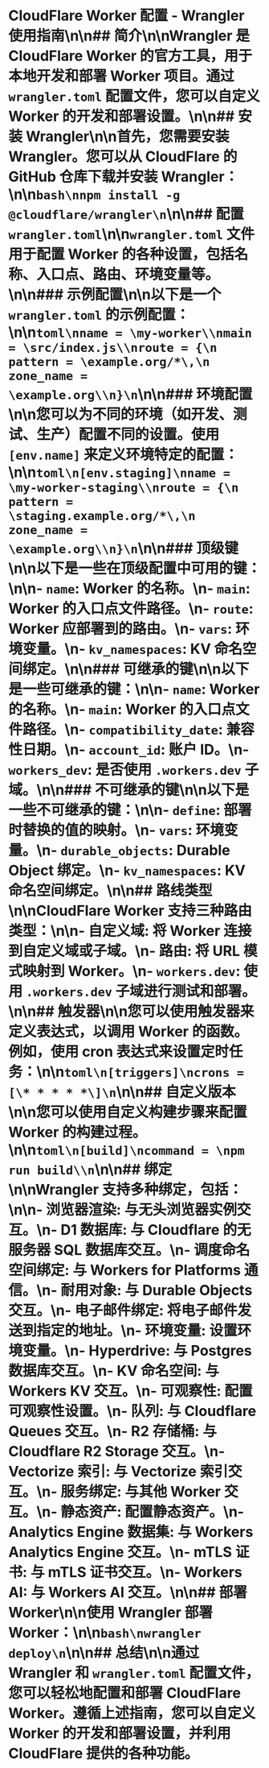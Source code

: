 # CloudFlare Worker 配置 - Wrangler 使用指南\n\n## 简介\n\nWrangler 是 CloudFlare Worker 的官方工具，用于本地开发和部署 Worker 项目。通过 `wrangler.toml` 配置文件，您可以自定义 Worker 的开发和部署设置。\n\n## 安装 Wrangler\n\n首先，您需要安装 Wrangler。您可以从 CloudFlare 的 GitHub 仓库下载并安装 Wrangler：\n\n```bash\nnpm install -g @cloudflare/wrangler\n```\n\n## 配置 `wrangler.toml`\n\n`wrangler.toml` 文件用于配置 Worker 的各种设置，包括名称、入口点、路由、环境变量等。\n\n### 示例配置\n\n以下是一个 `wrangler.toml` 的示例配置：\n\n```toml\nname = \my-worker\\nmain = \src/index.js\\nroute = {\n pattern = \example.org/*\,\n zone_name = \example.org\\n}\n```\n\n### 环境配置\n\n您可以为不同的环境（如开发、测试、生产）配置不同的设置。使用 `[env.name]` 来定义环境特定的配置：\n\n```toml\n[env.staging]\nname = \my-worker-staging\\nroute = {\n pattern = \staging.example.org/*\,\n zone_name = \example.org\\n}\n```\n\n### 顶级键\n\n以下是一些在顶级配置中可用的键：\n\n- `name`: Worker 的名称。\n- `main`: Worker 的入口点文件路径。\n- `route`: Worker 应部署到的路由。\n- `vars`: 环境变量。\n- `kv_namespaces`: KV 命名空间绑定。\n\n### 可继承的键\n\n以下是一些可继承的键：\n\n- `name`: Worker 的名称。\n- `main`: Worker 的入口点文件路径。\n- `compatibility_date`: 兼容性日期。\n- `account_id`: 账户 ID。\n- `workers_dev`: 是否使用 `.workers.dev` 子域。\n\n### 不可继承的键\n\n以下是一些不可继承的键：\n\n- `define`: 部署时替换的值的映射。\n- `vars`: 环境变量。\n- `durable_objects`: Durable Object 绑定。\n- `kv_namespaces`: KV 命名空间绑定。\n\n## 路线类型\n\nCloudFlare Worker 支持三种路由类型：\n\n- **自定义域**: 将 Worker 连接到自定义域或子域。\n- **路由**: 将 URL 模式映射到 Worker。\n- **`workers.dev`**: 使用 `.workers.dev` 子域进行测试和部署。\n\n## 触发器\n\n您可以使用触发器来定义表达式，以调用 Worker 的函数。例如，使用 cron 表达式来设置定时任务：\n\n```toml\n[triggers]\ncrons = [\* * * * *\]\n```\n\n## 自定义版本\n\n您可以使用自定义构建步骤来配置 Worker 的构建过程。\n\n```toml\n[build]\ncommand = \npm run build\\n```\n\n## 绑定\n\nWrangler 支持多种绑定，包括：\n\n- **浏览器渲染**: 与无头浏览器实例交互。\n- **D1 数据库**: 与 Cloudflare 的无服务器 SQL 数据库交互。\n- **调度命名空间绑定**: 与 Workers for Platforms 通信。\n- **耐用对象**: 与 Durable Objects 交互。\n- **电子邮件绑定**: 将电子邮件发送到指定的地址。\n- **环境变量**: 设置环境变量。\n- **Hyperdrive**: 与 Postgres 数据库交互。\n- **KV 命名空间**: 与 Workers KV 交互。\n- **可观察性**: 配置可观察性设置。\n- **队列**: 与 Cloudflare Queues 交互。\n- **R2 存储桶**: 与 Cloudflare R2 Storage 交互。\n- **Vectorize 索引**: 与 Vectorize 索引交互。\n- **服务绑定**: 与其他 Worker 交互。\n- **静态资产**: 配置静态资产。\n- **Analytics Engine 数据集**: 与 Workers Analytics Engine 交互。\n- **mTLS 证书**: 与 mTLS 证书交互。\n- **Workers AI**: 与 Workers AI 交互。\n\n## 部署 Worker\n\n使用 Wrangler 部署 Worker：\n\n```bash\nwrangler deploy\n```\n\n## 总结\n\n通过 Wrangler 和 `wrangler.toml` 配置文件，您可以轻松地配置和部署 CloudFlare Worker。遵循上述指南，您可以自定义 Worker 的开发和部署设置，并利用 CloudFlare 提供的各种功能。

